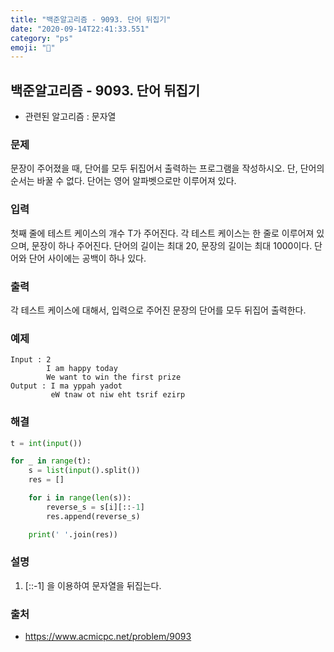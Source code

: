 ```yaml
---
title: "백준알고리즘 - 9093. 단어 뒤집기"
date: "2020-09-14T22:41:33.551"
category: "ps"
emoji: "🌄"
---
```


## 백준알고리즘 - 9093. 단어 뒤집기

- 관련된 알고리즘 : 문자열

### 문제

문장이 주어졌을 때, 단어를 모두 뒤집어서 출력하는 프로그램을 작성하시오. 단, 단어의 순서는 바꿀 수 없다. 단어는 영어 알파벳으로만 이루어져 있다.

### 입력

첫째 줄에 테스트 케이스의 개수 T가 주어진다. 각 테스트 케이스는 한 줄로 이루어져 있으며, 문장이 하나 주어진다. 단어의 길이는 최대 20, 문장의 길이는 최대 1000이다. 단어와 단어 사이에는 공백이 하나 있다.

### 출력

각 테스트 케이스에 대해서, 입력으로 주어진 문장의 단어를 모두 뒤집어 출력한다.

### 예제

```
Input : 2
        I am happy today
        We want to win the first prize
Output : I ma yppah yadot
         eW tnaw ot niw eht tsrif ezirp
```

### 해결

```python
t = int(input())

for _ in range(t):
    s = list(input().split())
    res = []

    for i in range(len(s)):
        reverse_s = s[i][::-1]
        res.append(reverse_s)

    print(' '.join(res))
```

### 설명

1. [::-1] 을 이용하여 문자열을 뒤집는다.

### 출처

- https://www.acmicpc.net/problem/9093